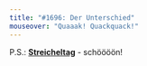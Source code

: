 ```yaml
---
title: "#1696: Der Unterschied"
mouseover: "Quaaak! Quackquack!"
---
```


P.S.: <a href="http://www.fonflatter.de/kalender"><strong>Streicheltag</strong></a> - schöööön!

